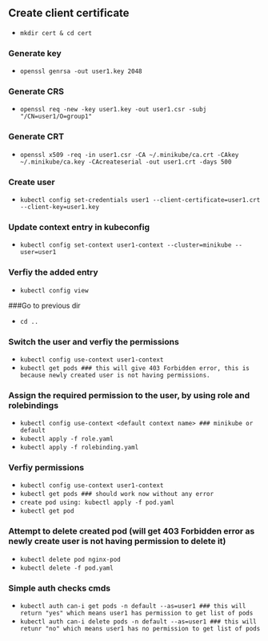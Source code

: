 ## Create client certificate
 - `mkdir cert & cd cert`

### Generate key
 - `openssl genrsa -out user1.key 2048`

### Generate CRS
 - `openssl req -new -key user1.key -out user1.csr -subj "/CN=user1/O=group1"`

### Generate CRT
 - `openssl x509 -req -in user1.csr -CA ~/.minikube/ca.crt -CAkey ~/.minikube/ca.key -CAcreateserial -out user1.crt -days 500`

### Create user
 - `kubectl config set-credentials user1 --client-certificate=user1.crt --client-key=user1.key`

### Update context entry in kubeconfig
 - `kubectl config set-context user1-context --cluster=minikube --user=user1`

### Verfiy the added entry
 - `kubectl config view`

###Go to previous dir
 - `cd ..`

### Switch the user and verfiy the permissions
 - `kubectl config use-context user1-context`
 - `kubectl get pods ### this will give 403 Forbidden error, this is because newly created user is not having permissions.`

### Assign the required permission to the user, by using role and rolebindings
 - `kubectl config use-context <default context name> ### minikube or default`
 - `kubectl apply -f role.yaml`
 - `kubectl apply -f rolebinding.yaml`

### Verfiy permissions
 - `kubectl config use-context user1-context`
 - `kubectl get pods ### should work now without any error`
 - `create pod using: kubectl apply -f pod.yaml`
 - `kubectl get pod`

### Attempt to delete created pod (will get 403 Forbidden error as newly create user is not having permission to delete it)
 - `kubectl delete pod nginx-pod`
 - `kubectl delete -f pod.yaml` 

### Simple auth checks cmds
 - `kubectl auth can-i get pods -n default --as=user1 ### this will return "yes" which means user1 has permission to get list of pods`
 - `kubectl auth can-i delete pods -n default --as=user1 ### this will retunr "no" which means user1 has no permission to get list of pods`